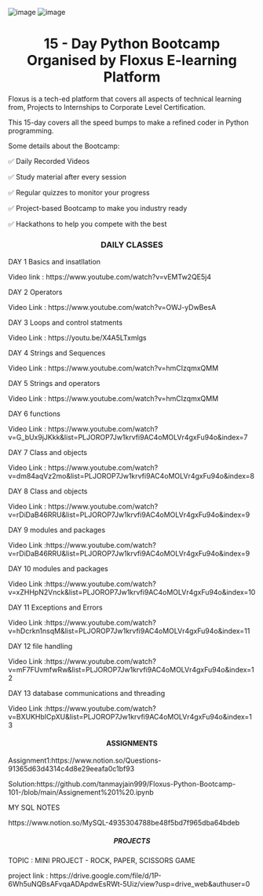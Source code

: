 
![image](https://user-images.githubusercontent.com/84551574/123964931-99672c80-d9d1-11eb-957b-d5293415b312.png)
![image](https://user-images.githubusercontent.com/84551574/123964984-a6841b80-d9d1-11eb-839b-ee1db32ff2fc.png)

 <h1 align="center"> 15 - Day Python Bootcamp Organised by Floxus E-learning Platform </h1>

Floxus is a tech-ed platform that covers all aspects of technical learning from, Projects to Internships to Corporate Level Certification.

This 15-day covers all the speed bumps to make  a refined coder in Python programming.

Some details about the Bootcamp:

<p>✅ Daily Recorded Videos</p>
<p>✅ Study material after every session</p>
<p>✅ Regular quizzes to monitor your progress</p>
<p>✅ Project-based Bootcamp to make you industry ready</p>
<p>✅ Hackathons to help you compete with the best</p>

<h3 align="center" > DAILY CLASSES    </h3> 
<p> DAY 1 Basics and insatllation</p> 
Video link : https://www.youtube.com/watch?v=vEMTw2QE5j4 
<p> DAY 2 Operators  </p>
Video Link : https://www.youtube.com/watch?v=OWJ-yDwBesA
<p> DAY 3  Loops and control statments   </p>
Video Link : https://youtu.be/X4A5LTxmlgs
<p> DAY 4 Strings and Sequences  </p>
Video Link : https://www.youtube.com/watch?v=hmCIzqmxQMM
<p> DAY 5 Strings and operators  </p>
Video Link : https://www.youtube.com/watch?v=hmCIzqmxQMM
<p> DAY 6 functions   </p>
Video Link : https://www.youtube.com/watch?v=G_bUx9jJKkk&list=PLJOROP7Jw1krvfi9AC4oMOLVr4gxFu94o&index=7
<p> DAY 7 Class and objects    </p>
Video Link : https://www.youtube.com/watch?v=dm84aqVz2mo&list=PLJOROP7Jw1krvfi9AC4oMOLVr4gxFu94o&index=8
<p> DAY 8 Class and objects     </p>
Video Link : https://www.youtube.com/watch?v=rDiDaB46RRU&list=PLJOROP7Jw1krvfi9AC4oMOLVr4gxFu94o&index=9
<p> DAY 9 modules and packages     </p>
Video Link :https://www.youtube.com/watch?v=rDiDaB46RRU&list=PLJOROP7Jw1krvfi9AC4oMOLVr4gxFu94o&index=9
<p> DAY 10 modules and packages     </p>
Video Link :https://www.youtube.com/watch?v=xZHHpN2Vnck&list=PLJOROP7Jw1krvfi9AC4oMOLVr4gxFu94o&index=10
<p> DAY 11 Exceptions and Errors  </p>
Video Link :https://www.youtube.com/watch?v=hDcrkn1nsqM&list=PLJOROP7Jw1krvfi9AC4oMOLVr4gxFu94o&index=11
<p> DAY 12 file handling     </p>
Video Link :https://www.youtube.com/watch?v=mF7FUvmfwRw&list=PLJOROP7Jw1krvfi9AC4oMOLVr4gxFu94o&index=12
<p> DAY 13 database communications and threading    </p>
Video Link :https://www.youtube.com/watch?v=BXUKHbICpXU&list=PLJOROP7Jw1krvfi9AC4oMOLVr4gxFu94o&index=13

<h4 align="center" > ASSIGNMENTS  </h4> 
<p> Assignment1:https://www.notion.so/Questions-91365d63d4314c4d8e29eeafa0c1bf93 </P>
Solution:https://github.com/tanmayjain999/Floxus-Python-Bootcamp-101-/blob/main/Assignement%201%20.ipynb
<p> MY SQL NOTES </P>
https://www.notion.so/MySQL-4935304788be48f5bd7f965dba64bdeb 

<h5 align="center" > PROJECTS   </h5> 
<p> TOPIC : MINI PROJECT - ROCK, PAPER, SCISSORS GAME </P>
project link : https://drive.google.com/file/d/1P-6Wh5uNQBsAFvqaADApdwEsRWt-5Uiz/view?usp=drive_web&authuser=0


